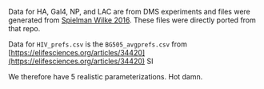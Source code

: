 Data for HA, Gal4, NP, and LAC are from DMS experiments and files were generated from [Spielman Wilke 2016](https://github.com/sjspielman/mutsel_benchmark). These files were directly ported from that repo.

Data for `HIV_prefs.csv` is the `BG505_avgprefs.csv` from [https://elifesciences.org/articles/34420](https://elifesciences.org/articles/34420) SI

We therefore have 5 realistic parameterizations. Hot damn.